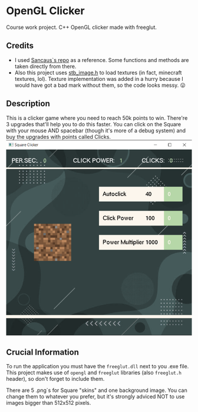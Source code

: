 # OpenGL Clicker
Course work project. C++ OpenGL clicker made with freeglut.

## Credits
* I used [Sancaus\`s repo](https://github.com/sancau/simple-clicker) as a reference. Some functions and methods are taken directly from there.
* Also this project uses [stb_image.h](https://github.com/nothings/stb/blob/master/stb_image.h) to load textures (in fact, minecraft textures, lol). Texture implementation was added in a hurry because I would have got a bad mark without them, so the code looks messy. 😛

## Description
This is a clicker game where you need to reach 50k points to win. There're 3 upgrades that'll help you to do this faster. You can click on the Square with your mouse AND spacebar (though it's more of a debug system) and buy the upgrades with points called Clicks.
![](/Preview.png?raw=true "Preview of the game.")

## Crucial Information
To run the application you must have the `freeglut.dll` next to you .exe file. This project makes use of `opengl` and `freeglut` libraries (also `freeglut.h` header), so don't forget to include them.

There are 5 .png\`s for Square "skins" and one background image. You can change them to whatever you prefer, but it's strongly adviced NOT to use images bigger than 512x512 pixels.